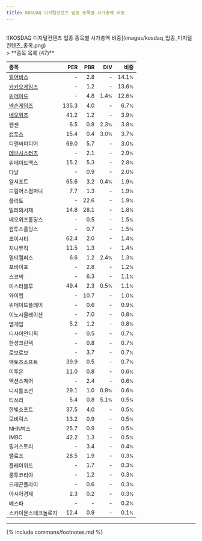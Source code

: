 ```yaml
---
title: KOSDAQ 디지털컨텐츠 업종 종목별 시가총액 비중
---
```

<br>
![KOSDAQ 디지털컨텐츠 업종 종목별 시가총액 비중](images/kosdaq_업종_디지털컨텐츠_종목.png)
<br>
> **종목 목록 (47)**<a id="list"></a>

| **종목** | **PER** | **PBR** | **DIV** | **비중** |
| :------- | ------: | ------: | ------: | -------: |
| [펄어비스](/263750/) | - | 2.8 | - | 14.1<small>%</small> |
| [카카오게임즈](/293490/) | - | 1.2 | - | 13.6<small>%</small> |
| [위메이드](/112040/) | - | 4.8 | 1.4<small>%</small> | 12.6<small>%</small> |
| [넥슨게임즈](/225570/) | 135.3 | 4.0 | - | 6.7<small>%</small> |
| [네오위즈](/095660/) | 41.2 | 1.2 | - | 3.9<small>%</small> |
| 웹젠 | 6.5 | 0.8 | 2.3<small>%</small> | 3.8<small>%</small> |
| [컴투스](/078340/) | 15.4 | 0.4 | 3.0<small>%</small> | 3.7<small>%</small> |
| 디앤씨미디어 | 69.0 | 5.7 | - | 3.0<small>%</small> |
| [데브시스터즈](/194480/) | - | 2.1 | - | 2.9<small>%</small> |
| 위메이드맥스 | 15.2 | 5.3 | - | 2.8<small>%</small> |
| 다날 | - | 0.9 | - | 2.0<small>%</small> |
| 알서포트 | 65.6 | 3.2 | 0.4<small>%</small> | 1.9<small>%</small> |
| 드림어스컴퍼니 | 7.7 | 1.3 | - | 1.9<small>%</small> |
| 플리토 | - | 22.6 | - | 1.9<small>%</small> |
| 밀리의서재 | 14.8 | 28.1 | - | 1.8<small>%</small> |
| 네오위즈홀딩스 | - | 0.5 | - | 1.5<small>%</small> |
| 컴투스홀딩스 | - | 0.7 | - | 1.5<small>%</small> |
| 조이시티 | 62.4 | 2.0 | - | 1.4<small>%</small> |
| 지니뮤직 | 11.5 | 1.3 | - | 1.4<small>%</small> |
| 멀티캠퍼스 | 6.6 | 1.2 | 2.4<small>%</small> | 1.3<small>%</small> |
| 포바이포 | - | 2.8 | - | 1.2<small>%</small> |
| 스코넥 | - | 6.3 | - | 1.1<small>%</small> |
| 미스터블루 | 49.4 | 2.3 | 0.5<small>%</small> | 1.1<small>%</small> |
| 와이랩 | - | 10.7 | - | 1.0<small>%</small> |
| 위메이드플레이 | - | 0.6 | - | 0.9<small>%</small> |
| 이노시뮬레이션 | - | 7.0 | - | 0.8<small>%</small> |
| 엠게임 | 5.2 | 1.2 | - | 0.8<small>%</small> |
| 티사이언티픽 | - | 0.5 | - | 0.7<small>%</small> |
| 한성크린텍 | - | 0.8 | - | 0.7<small>%</small> |
| 로보로보 | - | 3.7 | - | 0.7<small>%</small> |
| 액토즈소프트 | 39.9 | 0.5 | - | 0.7<small>%</small> |
| 미투온 | 11.0 | 0.8 | - | 0.6<small>%</small> |
| 액션스퀘어 | - | 2.4 | - | 0.6<small>%</small> |
| 디지틀조선 | 29.1 | 1.0 | 0.9<small>%</small> | 0.6<small>%</small> |
| 티쓰리 | 5.4 | 0.8 | 5.1<small>%</small> | 0.5<small>%</small> |
| 한빛소프트 | 37.5 | 4.0 | - | 0.5<small>%</small> |
| 모비릭스 | 13.2 | 0.9 | - | 0.5<small>%</small> |
| NHN벅스 | 25.7 | 0.9 | - | 0.5<small>%</small> |
| iMBC | 42.2 | 1.3 | - | 0.5<small>%</small> |
| 핑거스토리 | - | 3.4 | - | 0.4<small>%</small> |
| 밸로프 | 28.5 | 1.9 | - | 0.3<small>%</small> |
| 플레이위드 | - | 1.7 | - | 0.3<small>%</small> |
| 룽투코리아 | - | 1.2 | - | 0.3<small>%</small> |
| 드래곤플라이 | - | 0.6 | - | 0.3<small>%</small> |
| 아시아경제 | 2.3 | 0.2 | - | 0.3<small>%</small> |
| 베스파 | - | - | - | 0.2<small>%</small> |
| 스카이문스테크놀로지 | 12.4 | 0.9 | - | 0.1<small>%</small> |

---
{% include commons/footnotes.md %}